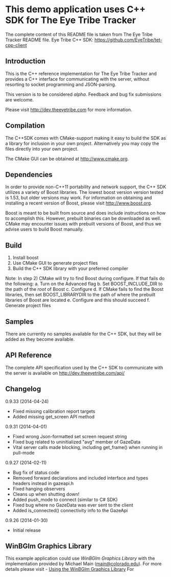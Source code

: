 This demo application uses C++ SDK for The Eye Tribe Tracker
====
The complete content of this README file is taken from  The Eye Tribe Tracker README file.
Eye Tribe C++ SDK: https://github.com/EyeTribe/tet-cpp-client

Introduction
----

This is the C++ reference implementation for The Eye Tribe Tracker and provides a C++ interface for communicating with the server, without resorting to socket programming and JSON-parsing. 

This version is to be considered _alpha_. Feedback and bug fix submissions are welcome.

Please visit http://dev.theeyetribe.com for more information.


Compilation
----

The C++SDK comes with CMake-support making it easy to build the SDK as a library for inclusion in your own project. Alternatively you may copy the files directly into your own project. 

The CMake GUI can be obtained at http://www.cmake.org.


Dependencies
----

In order to provide non-C++11 portability and network support, the C++ SDK utilizes a variety of Boost libraries. The lowest boost version version tested is 1.53, but older versions may work. For information on obtaining and installing a recent version of Boost, please visit http://www.boost.org.

Boost is meant to be built from source and does include instructions on how to accomplish this. However, prebuilt binaries can be downloaded as well. CMake may encounter issues with prebuilt versions of Boost, and thus we advise users to build Boost manually.


Build
----

1. Install boost 
2. Use CMake GUI to generate project files 
3. Build the C++ SDK library with your preferred compiler

Note: In step 2) CMake will try to find Boost during configure. If that fails do the following:
a. Turn on the Advanced flag
b. Set BOOST_INCLUDE_DIR to the path of the _root_ of Boost
c. Configure
d. If CMake fails to find the Boost libraries, then set BOOST_LIBRARYDIR to the path of where the prebuilt libraries  of Boost are located
e. Configure and this should succeed
f. Generate project files 


Samples
----

There are currently no samples available for the C++ SDK, but they will be added as they become available.


API Reference
----

The complete API specification used by the C++ SDK to communicate with the server is available on http://dev.theeyetribe.com/api/


Changelog
----

0.9.33 (2014-04-24)
- Fixed missing calibration report targets
- Added missing get_screen API method

0.9.31 (2014-04-01)
- Fixed wrong Json-formatted set screen request string
- Fixed bug related to uninitialized "avg" member of GazeData
- Vital server calls made blocking, including get_frame() when running in pull-mode

0.9.27 (2014-02-11)
- Bug fix of status code
- Removed forward declarations and included interface and types headers instead in gazeapi.h
- Fixed hanging observers
- Cleans up when shutting down!
- Added push_mode to connect (similar to C# SDK)
- Fixed bug where no GazeData was ever sent to the client
- Added is_connected() connectivity info to the GazeApi

0.9.26 (2014-01-30)
- Initial release

WinBGIm Graphics Library
----

This example application could use *WinBGIm Graphics Library* with the implementation provided by Michael Main (main@colorado.edu).
For more details please visit - [Using the WinBGIm Graphics Library](http://www.cs.colorado.edu/~main/bgi/)
For 
